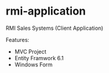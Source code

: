 # rmi-application
RMI Sales Systems (Client Application)

Features:
- MVC Project
- Entity Framwork 6.1
- Windows Form
